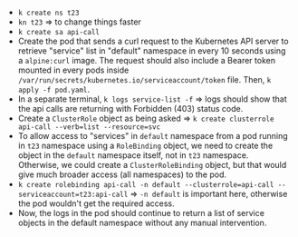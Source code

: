 - `k create ns t23`
- `kn t23` => to change things faster
- `k create sa api-call`
- Create the pod that sends a curl request to the Kubernetes API server to retrieve "service" list in "default" namespace in every 10 seconds using a `alpine:curl` image. The request should also include a Bearer token mounted in every pods inside `/var/run/secrets/kubernetes.io/serviceaccount/token` file. Then, `k apply -f pod.yaml`.
- In a separate terminal, `k logs service-list -f` => logs should show that the api calls are returning with Forbidden (403) status code. 
- Create a `ClusterRole` object as being asked => `k create clusterrole api-call --verb=list --resource=svc`
- To allow access to "services" in `default` namespace from a pod running in `t23` namespace using a `RoleBinding` object, we need to create the object in the `default` namespace itself, not in `t23` namespace. Otherwise, we could create a `ClusterRoleBinding` object, but that would give much broader access (all namespaces) to the pod.
- `k create rolebinding api-call -n default --clusterrole=api-call --serviceaccount=t23:api-call` => `-n default` is important here, otherwise the pod wouldn't get the required access.
- Now, the logs in the pod should continue to return a list of service objects in the default namespace without any manual intervention. 
